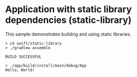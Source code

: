 # Application with static library dependencies (static-library)

This sample demonstrates building and using static libraries.

```
> cd swift/static-library
> ./gradlew assemble

BUILD SUCCESSFUL

> ./app/build/install/main/debug/App
Hello, World!
```